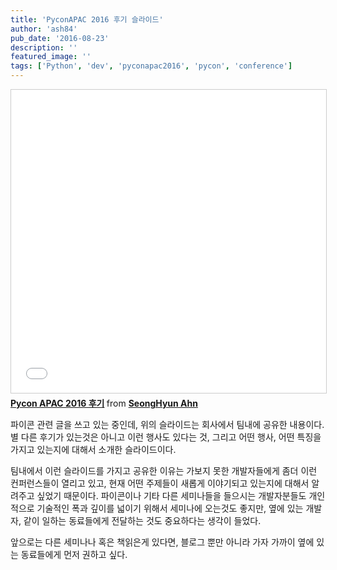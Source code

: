 ```yaml
---
title: 'PyconAPAC 2016 후기 슬라이드'
author: 'ash84'
pub_date: '2016-08-23'
description: ''
featured_image: ''
tags: ['Python', 'dev', 'pyconapac2016', 'pycon', 'conference']
---
```


<iframe src="//www.slideshare.net/slideshow/embed_code/key/Bz2c6cS4b85omM" width="595" height="485" frameborder="0" marginwidth="0" marginheight="0" scrolling="no" style="border:1px solid #CCC; border-width:1px; margin-bottom:5px; max-width: 100%;" allowfullscreen> </iframe> <div style="margin-bottom:5px"> <strong> <a href="//www.slideshare.net/sh84ahn/pycon-apac-2016" title="Pycon APAC 2016 후기" target="_blank">Pycon APAC 2016 후기</a> </strong> from <strong><a target="_blank" href="//www.slideshare.net/sh84ahn">SeongHyun Ahn</a></strong> </div>

파이콘 관련 글을 쓰고 있는 중인데, 위의 슬라이드는 회사에서 팀내에 공유한 내용이다. 별 다른 후기가 있는것은 아니고 이런 행사도 있다는 것, 그리고 어떤 행사, 어떤 특징을 가지고 있는지에 대해서 소개한 슬라이드이다. 

팀내에서 이런 슬라이드를 가지고 공유한 이유는 가보지 못한 개발자들에게 좀더 이런 컨퍼런스들이 열리고 있고, 현재 어떤 주제들이 새롭게 이야기되고 있는지에 대해서 알려주고 싶었기 때문이다. 파이콘이나 기타 다른 세미나들을 들으시는 개발자분들도 개인적으로 기술적인 폭과 깊이를 넓이기 위해서 세미나에 오는것도 좋지만, 옆에 있는 개발자, 같이 일하는 동료들에게 전달하는 것도 중요하다는 생각이 들었다. 

앞으로는 다른 세미나나 혹은 책읽은게 있다면, 블로그 뿐만 아니라 가자 가까이 옆에 있는 동료들에게 먼저 권하고 싶다. 

